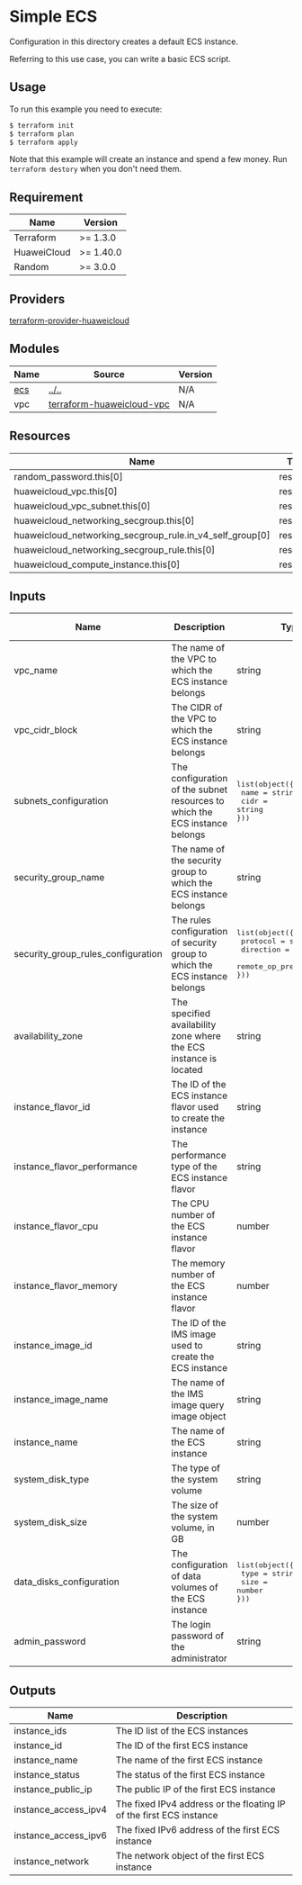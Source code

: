 # Simple ECS

Configuration in this directory creates a default ECS instance.

Referring to this use case, you can write a basic ECS script.

## Usage

To run this example you need to execute:

```bash
$ terraform init
$ terraform plan
$ terraform apply
```

Note that this example will create an instance and spend a few money. Run `terraform destory` when you don't need them.

## Requirement

| Name | Version |
|------|---------|
| Terraform | >= 1.3.0 |
| HuaweiCloud | >= 1.40.0 |
| Random | >= 3.0.0 |

## Providers

[terraform-provider-huaweicloud](https://github.com/huaweicloud/terraform-provider-huaweicloud)

## Modules

| Name | Source | Version |
|------|--------|---------|
| <a name="module_ecs"></a>[ecs](#module\_ecs) | [../..](../../README.md) | N/A |
| vpc | [terraform-huaweicloud-vpc](https://github.com/terraform-huaweicloud-modules/terraform-huaweicloud-vpc) | N/A |

## Resources

| Name | Type |
|------|------|
| random_password.this[0] | resource |
| huaweicloud_vpc.this[0] | resource |
| huaweicloud_vpc_subnet.this[0] | resource |
| huaweicloud_networking_secgroup.this[0] | resource |
| huaweicloud_networking_secgroup_rule.in_v4_self_group[0] | resource |
| huaweicloud_networking_secgroup_rule.this[0] | resource |
| huaweicloud_compute_instance.this[0] | resource |

## Inputs

| Name | Description | Type | Default value |
|------|-------------|------|---------------|
| vpc_name | The name of the VPC to which the ECS instance belongs | string | N/A |
| vpc_cidr_block | The CIDR of the VPC to which the ECS instance belongs | string | N/A |
| subnets_configuration | The configuration of the subnet resources to which the ECS instance belongs | <pre>list(object({<br>  name = string<br>  cidr = string<br>}))</pre> | N/A |
| security_group_name | The name of the security group to which the ECS instance belongs | string | N/A |
| security_group_rules_configuration | The rules configuration of security group to which the ECS instance belongs | <pre>list(object({<br>  protocol = string<br>  direction = string<br>  remote_op_prefix = string<br>}))</pre> | N/A |
| availability_zone | The specified availability zone where the ECS instance is located | string | null |
| instance_flavor_id | The ID of the ECS instance flavor used to create the instance | string | null |
| instance_flavor_performance | The performance type of the ECS instance flavor | string | "normal" |
| instance_flavor_cpu | The CPU number of the ECS instance flavor | number | 4 |
| instance_flavor_memory | The memory number of the ECS instance flavor | number | null |
| instance_image_id | The ID of the IMS image used to create the ECS instance | string | null |
| instance_image_name | The name of the IMS image query image object | string | "Ubuntu 18.04 server 64bit" |
| instance_name | The name of the ECS instance | string | N/A |
| system_disk_type | The type of the system volume | string | "SSD" |
| system_disk_size | The size of the system volume, in GB | number | 60 |
| data_disks_configuration | The configuration of data volumes of the ECS instance | <pre>list(object({<br>  type = string<br>  size = number<br>}))</pre> | <pre>[{<br>  type = "SAS"<br>  size = 60<br>}]</pre> |
| admin_password | The login password of the administrator | string | null |

## Outputs

| Name | Description |
|------|-------------|
| instance_ids | The ID list of the ECS instances |
| instance_id | The ID of the first ECS instance |
| instance_name | The name of the first ECS instance |
| instance_status | The status of the first ECS instance |
| instance_public_ip | The public IP of the first ECS instance |
| instance_access_ipv4 | The fixed IPv4 address or the floating IP of the first ECS instance |
| instance_access_ipv6 | The fixed IPv6 address of the first ECS instance |
| instance_network | The network object of the first ECS instance |
